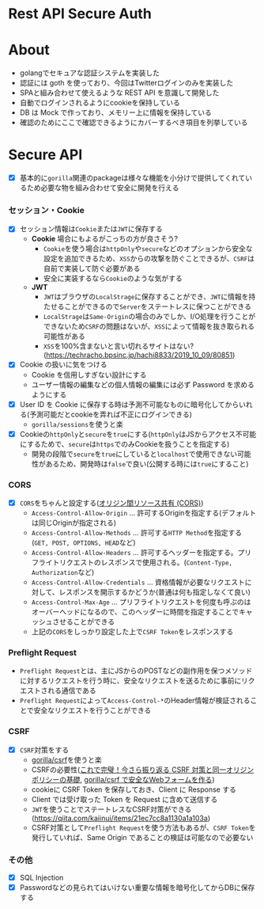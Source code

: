# Rest API Secure Auth

# About
- golangでセキュアな認証システムを実装した
- 認証には goth を使っており、今回はTwitterログインのみを実装した
- SPAと組み合わせて使えるような REST API を意識して開発した
- 自動でログインされるようにcookieを保持している
- DB は Mock で作っており、メモリー上に情報を保持している
- 確認のためにここで確認できるようにカバーするべき項目を列挙している

# Secure API
- [x] 基本的に`gorilla`関連のpackageは様々な機能を小分けで提供してくれているため必要な物を組み合わせて安全に開発を行える

### セッション・Cookie
- [x] セッション情報は`Cookie`または`JWT`に保存する
  - **Cookie** 場合にもよるがこっちの方が良さそう?
    - `Cookie`を使う場合は`httpOnly`や`secure`などのオプションから安全な設定を追加できるため、`XSS`からの攻撃を防ぐことできるが、`CSRF`は自前で実装して防ぐ必要がある
    - 安全に実装するなら`Cookie`のような気がする
  - **JWT**
    - `JWT`はブラウザの`LocalStrage`に保存することができ、`JWT`に情報を持たせることができるので`Server`をステートレスに保つことができる
    - `LocalStrage`は`Same-Origin`の場合のみでしか、I/O処理を行うことができないため`CSRF`の問題はないが、`XSS`によって情報を抜き取られる可能性がある
    - `XSS`を100%含まないと言い切れるサイトはない?(https://techracho.bpsinc.jp/hachi8833/2019_10_09/80851)
- [x] Cookie の扱いに気をつける
  - Cookie を信用しすぎない設計にする
  - ユーザー情報の編集などの個人情報の編集には必ず Password を求めるようにする
- [x] User ID を Cookie に保存する時は予測不可能なものに暗号化してからいれる(予測可能だとcookieを弄れば不正にログインできる)
  - `gorilla/sessions`を使うと楽
- [x] Cookieの`httpOnly`と`secure`を`true`にする(`httpOnly`はJSからアクセス不可能にするためで、`secure`は`https`でのみCookieを扱うことを指定する)
  - 開発の段階で`secure`を`true`にしていると`localhost`で使用できない可能性があるため、開発時は`false`で良い(公開する時には`true`にすること)

### CORS
- [x] `CORS`をちゃんと設定する([オリジン間リソース共有 (CORS)](https://developer.mozilla.org/ja/docs/Web/HTTP/CORS))
  - `Access-Control-Allow-Origin` ... 許可するOriginを指定する(デフォルトは同じOriginが指定される)
  - `Access-Control-Allow-Methods` ... 許可する`HTTP Method`を指定する(`GET, POST, OPTIONS, HEAD`など)
  - `Access-Control-Allow-Headers` ... 許可するヘッダーを指定する。プリフライトリクエストのレスポンスで使用される。(`Content-Type, Authorization`など)
  - `Access-Control-Allow-Credentials` ... 資格情報が必要なリクエストに対して、レスポンスを開示するかどうか(普通は何も指定しなくて良い) 
  - `Access-Control-Max-Age` ... プリフライトリクエストを何度も呼ぶのはオーバーヘッドになるので、このヘッダーに時間を指定することでキャッシュさせることができる
  - 上記の`CORS`をしっかり設定した上で`CSRF Token`をレスポンスする

### Preflight Request
- `Preflight Request`とは、主にJSからのPOSTなどの副作用を保つメソッドに対するリクエストを行う時に、安全なリクエストを送るために事前にリクエストされる通信である
- `Preflight Request`によって`Access-Control-*`のHeader情報が検証されることで安全なリクエストを行うことができる

### CSRF
- [x] `CSRF`対策をする
  - [gorilla/csrf](https://github.com/gorilla/csrf#javascript-applications)を使うと楽
  - CSRFの必要性([これで完璧！今さら振り返る CSRF 対策と同一オリジンポリシーの基礎](https://qiita.com/mpyw/items/0595f07736cfa5b1f50c), [gorilla/csrf で安全なWebフォームを作る](http://matope.hatenablog.com/entry/2019/06/05/144435))
  - cookieに CSRF Token を保存しておき、Client に Response する
  - Client では受け取った Token を Request に含めて送信する
  - `JWT`を使うことでステートレスなCSRF対策ができる(https://qiita.com/kaiinui/items/21ec7cc8a1130a1a103a)
  - CSRF対策として`Preflight Request`を使う方法もあるが、`CSRF Token`を発行していれば、Same Origin であることの検証は可能なので必要ない

### その他
- [x] SQL Injection
- [x] Passwordなどの見られてはいけない重要な情報を暗号化してからDBに保存する

